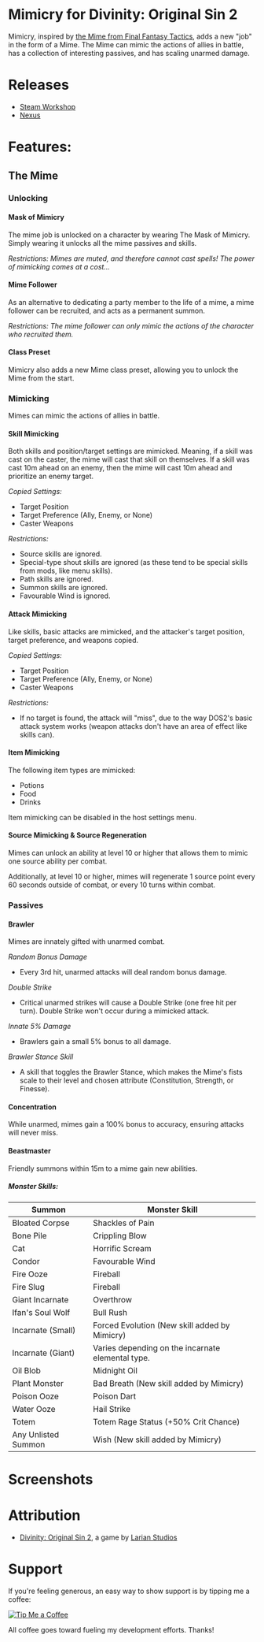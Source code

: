Mimicry for Divinity: Original Sin 2
=======

Mimicry, inspired by [the Mime from Final Fantasy Tactics](http://finalfantasy.wikia.com/wiki/Mime_(Tactics)), adds a new "job" in the form of a Mime. The Mime can mimic the actions of allies in battle, has a collection of interesting passives, and has scaling unarmed damage.

# Releases
* [Steam Workshop]() 
* [Nexus]()

# Features:

## The Mime

### Unlocking

#### Mask of Mimicry

The mime job is unlocked on a character by wearing The Mask of Mimicry. Simply wearing it unlocks all the mime passives and skills.

_Restrictions: Mimes are muted, and therefore cannot cast spells! The power of mimicking comes at a cost..._

#### Mime Follower

As an alternative to dedicating a party member to the life of a mime, a mime follower can be recruited, and acts as a permanent summon.

_Restrictions: The mime follower can only mimic the actions of the character who recruited them._

#### Class Preset

Mimicry also adds a new Mime class preset, allowing you to unlock the Mime from the start.

### Mimicking

Mimes can mimic the actions of allies in battle.

#### Skill Mimicking

Both skills and position/target settings are mimicked. Meaning, if a skill was cast on the caster, the mime will cast that skill on themselves. If a skill was cast 10m ahead on an enemy, then the mime will cast 10m ahead and prioritize an enemy target.

*Copied Settings:*
* Target Position
* Target Preference (Ally, Enemy, or None)
* Caster Weapons

*Restrictions:*
* Source skills are ignored.
* Special-type shout skills are ignored (as these tend to be special skills from mods, like menu skills).
* Path skills are ignored.
* Summon skills are ignored.
* Favourable Wind is ignored.
		
#### Attack Mimicking
	
Like skills, basic attacks are mimicked, and the attacker's target position, target preference, and weapons copied.

*Copied Settings:*
* Target Position
* Target Preference (Ally, Enemy, or None)
* Caster Weapons

*Restrictions:*
* If no target is found, the attack will "miss", due to the way DOS2's basic attack system works (weapon attacks don't have an area of effect like skills can).
	
#### Item Mimicking

The following item types are mimicked:

* Potions
* Food
* Drinks

Item mimicking can be disabled in the host settings menu.

#### Source Mimicking & Source Regeneration

Mimes can unlock an ability at level 10 or higher that allows them to mimic one source ability per combat.

Additionally, at level 10 or higher, mimes will regenerate 1 source point every 60 seconds outside of combat, or every 10 turns within combat.

### Passives

#### Brawler

Mimes are innately gifted with unarmed combat.

*Random Bonus Damage*
* Every 3rd hit, unarmed attacks will deal random bonus damage. 

*Double Strike*
* Critical unarmed strikes will cause a Double Strike (one free hit per turn). Double Strike won't occur during a mimicked attack.

*Innate 5% Damage*
* Brawlers gain a small 5% bonus to all damage.
	
*Brawler Stance Skill*
* A skill that toggles the Brawler Stance, which makes the Mime's fists scale to their level and chosen attribute (Constitution, Strength, or Finesse).

#### Concentration

While unarmed, mimes gain a 100% bonus to accuracy, ensuring attacks will never miss.

#### Beastmaster

Friendly summons within 15m to a mime gain new abilities.

##### Monster Skills:

| Summon | Monster Skill |
| ------------- | ------------- |
| Bloated Corpse | Shackles of Pain |
| Bone Pile | Crippling Blow |
| Cat | Horrific Scream |
| Condor | Favourable Wind |
| Fire Ooze | Fireball |
| Fire Slug | Fireball |
| Giant Incarnate | Overthrow |
| Ifan's Soul Wolf | Bull Rush |
| Incarnate (Small) | Forced Evolution (New skill added by Mimicry) |
| Incarnate (Giant) | Varies depending on the incarnate elemental type. |
| Oil Blob | Midnight Oil |
| Plant Monster | Bad Breath (New skill added by Mimicry) |
| Poison Ooze | Poison Dart |
| Water Ooze | Hail Strike |
| Totem | Totem Rage Status (+50% Crit Chance) |
| Any Unlisted Summon | Wish (New skill added by Mimicry) |

# Screenshots

# Attribution
- [Divinity: Original Sin 2](http://store.steampowered.com/app/435150/Divinity_Original_Sin_2/), a game by [Larian Studios](http://larian.com/)

# Support
If you're feeling generous, an easy way to show support is by tipping me a coffee:

[![Tip Me a Coffee](https://i.imgur.com/NkmwXff.png)](https://ko-fi.com/LaughingLeader)

All coffee goes toward fueling my development efforts. Thanks!